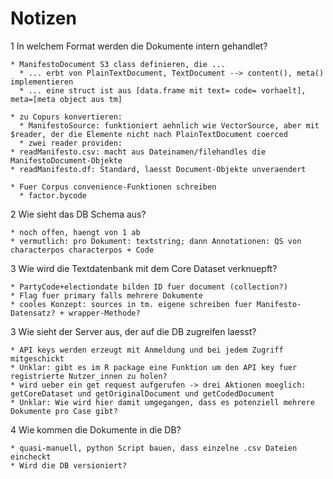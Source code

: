 Notizen
=======

1 In welchem Format werden die Dokumente intern gehandlet?

    * ManifestoDocument S3 class definieren, die ...
      * ... erbt von PlainTextDocument, TextDocument --> content(), meta() implementieren
      * ... eine struct ist aus [data.frame mit text= code= vorhaelt], meta=[meta object aus tm]
    
    * zu Copurs konvertieren:
      * ManifestoSource: funktioniert aehnlich wie VectorSource, aber mit $reader, der die Elemente nicht nach PlainTextDocument coerced
      * zwei reader providen:
	* readManifesto.csv: macht aus Dateinamen/filehandles die ManifestoDocument-Objekte
	* readManifesto.df: Standard, laesst Document-Objekte unveraendert
    
    * Fuer Corpus convenience-Funktionen schreiben
      * factor.bycode
    
2 Wie sieht das DB Schema aus?

    * noch offen, haengt von 1 ab
    * vermutlich: pro Dokument: textstring; dann Annotationen: QS von characterpos characterpos + Code
    
3 Wie wird die Textdatenbank mit dem Core Dataset verknuepft?

    * PartyCode+electiondate bilden ID fuer document (collection?)
    * Flag fuer primary falls mehrere Dokumente
    * cooles Konzept: sources in tm. eigene schreiben fuer Manifesto-Datensatz? + wrapper-Methode?
    
3 Wie sieht der Server aus, der auf die DB zugreifen laesst?

    * API keys werden erzeugt mit Anmeldung und bei jedem Zugriff mitgeschickt
    * Unklar: gibt es im R package eine Funktion um den API key fuer registrierte Nutzer_innen zu holen?
    * wird ueber ein get request aufgerufen -> drei Aktionen moeglich: getCoreDataset und getOriginalDocument und getCodedDocument
    * Unklar: Wie wird hier damit umgegangen, dass es potenziell mehrere Dokumente pro Case gibt?
    
4 Wie kommen die Dokumente in die DB?

    * quasi-manuell, python Script bauen, dass einzelne .csv Dateien eincheckt
    * Wird die DB versioniert?
    

    
    